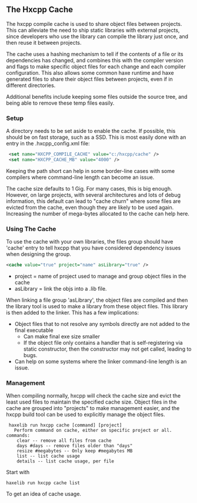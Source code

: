 The Hxcpp Cache
---------------
The hxcpp compile cache is used to share object files between projects. This can alleviate the need to ship static libraries with external projects, since developers who use the library can compile the library just once, and then reuse it between projects.

The cache uses a hashing mechanism to tell if the contents of a file or its dependencies has changed, and combines this with the compiler version and flags to make specific object files for each change and each compiler configuration.  This also allows some common haxe runtime and haxe generated files to share their object files between projects, even if in different directories.

Additional benefits include keeping some files outside the source tree, and being able to remove these temp files easily.

### Setup
A directory needs to be set aside to enable the cache.  If possible, this should be on fast storage, such as a SSD.  This is most easily done with an entry in the .hxcpp_config.xml file:
```xml
 <set name="HXCPP_COMPILE_CACHE" value="c:/hxcpp/cache" />
 <set name="HXCPP_CACHE_MB" value="4000" />
```
Keeping the path short can help in some border-line cases with some compilers where command-line length can become an issue.

The cache size defaults to 1 Gig.  For many cases, this is big enough.  However, on large projects, with several architectures and lots of debug information, this default can lead to "cache churn" where some files are evicted from the cache, even though they are likely to be used again.  Increasing the number of mega-bytes allocated to the cache can help here.

### Using The Cache
To use the cache with your own libraries, the files group should have 'cache' entry to tell hxcpp that you have considered dependency issues when designing the group.

  ```xml
  <cache value="true" project="name" asLibrary="true" />
  ```

  - project = name of project used to manage and group object files in the cache
  - asLibrary = link the objs into a .lib file.

When linking a file group 'asLibrary', the object files are compiled and then the library tool is used to make a library from these object files.  This library is then added to the linker.  This has a few implications:
   - Object files that to not resolve any symbols directly are not added to the final executable
     + Can make final exe size smaller
     + If the object file only contains a handler that is self-registering via static constructor,
        then the constructor may not get called, leading to bugs.
   - Can help on some systems where the linker command-line length is an issue.


### Management
When compiling normally, hxcpp will check the cache size and evict the least used files to maintain the specified cache size.
Object files in the cache are grouped into "projects" to make management easier, and the hxcpp build tool can be used to explicitly manage the object files.
```
 haxelib run hxcpp cache [command] [project]
   Perform command on cache, either on specific project or all. commands:
    clear -- remove all files from cache
    days #days -- remove files older than "days"
    resize #megabytes -- Only keep #megabytes MB
    list -- list cache usage
    details -- list cache usage, per file
```
Start with
```
haxelib run hxcpp cache list
```
To get an idea of cache usage.


